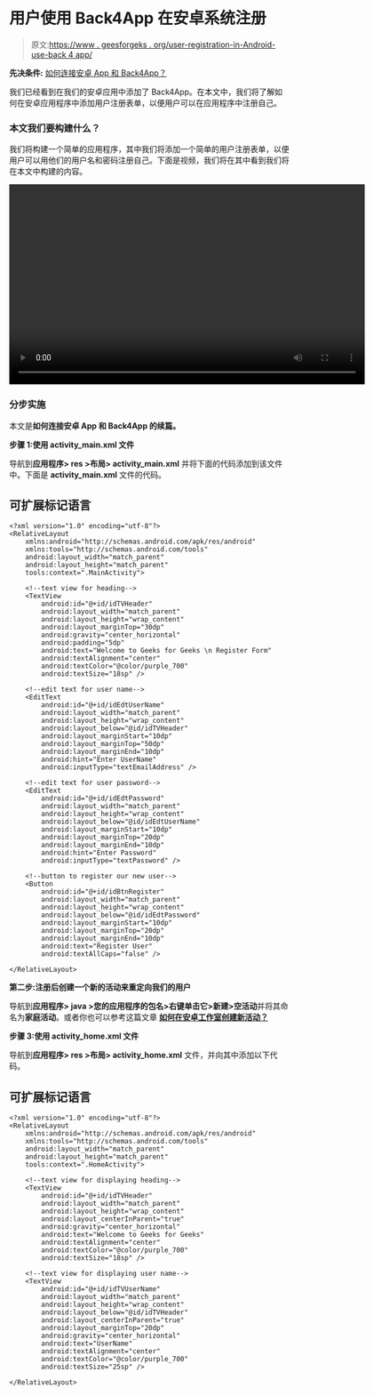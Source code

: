 # 用户使用 Back4App 在安卓系统注册

> 原文:[https://www . geesforgeks . org/user-registration-in-Android-use-back 4 app/](https://www.geeksforgeeks.org/user-registration-in-android-using-back4app/)

**先决条件:** [如何连接安卓 App 和 Back4App？](https://www.geeksforgeeks.org/how-to-connect-android-app-with-back4app/)

我们已经看到在我们的安卓应用中添加了 Back4App。在本文中，我们将了解如何在安卓应用程序中添加用户注册表单，以便用户可以在应用程序中注册自己。

### **本文我们要构建什么？**

我们将构建一个简单的应用程序，其中我们将添加一个简单的用户注册表单，以便用户可以用他们的用户名和密码注册自己。下面是视频，我们将在其中看到我们将在本文中构建的内容。

<video class="wp-video-shortcode" id="video-571071-1" width="640" height="360" preload="metadata" controls=""><source type="video/mp4" src="https://media.geeksforgeeks.org/wp-content/uploads/20210307160704/Screenrecorder-2021-03-07-16-05-43-370.mp4?_=1">[https://media.geeksforgeeks.org/wp-content/uploads/20210307160704/Screenrecorder-2021-03-07-16-05-43-370.mp4](https://media.geeksforgeeks.org/wp-content/uploads/20210307160704/Screenrecorder-2021-03-07-16-05-43-370.mp4)</video>

### **分步实施**

本文是**如何连接安卓 App 和 Back4App 的续篇。**

**步骤 1:使用 activity_main.xml 文件**

导航到**应用程序> res >布局> activity_main.xml** 并将下面的代码添加到该文件中。下面是 **activity_main.xml** 文件的代码。

## 可扩展标记语言

```
<?xml version="1.0" encoding="utf-8"?>
<RelativeLayout
    xmlns:android="http://schemas.android.com/apk/res/android"
    xmlns:tools="http://schemas.android.com/tools"
    android:layout_width="match_parent"
    android:layout_height="match_parent"
    tools:context=".MainActivity">

    <!--text view for heading-->
    <TextView
        android:id="@+id/idTVHeader"
        android:layout_width="match_parent"
        android:layout_height="wrap_content"
        android:layout_marginTop="30dp"
        android:gravity="center_horizontal"
        android:padding="5dp"
        android:text="Welcome to Geeks for Geeks \n Register Form"
        android:textAlignment="center"
        android:textColor="@color/purple_700"
        android:textSize="18sp" />

    <!--edit text for user name-->
    <EditText
        android:id="@+id/idEdtUserName"
        android:layout_width="match_parent"
        android:layout_height="wrap_content"
        android:layout_below="@id/idTVHeader"
        android:layout_marginStart="10dp"
        android:layout_marginTop="50dp"
        android:layout_marginEnd="10dp"
        android:hint="Enter UserName"
        android:inputType="textEmailAddress" />

    <!--edit text for user password-->
    <EditText
        android:id="@+id/idEdtPassword"
        android:layout_width="match_parent"
        android:layout_height="wrap_content"
        android:layout_below="@id/idEdtUserName"
        android:layout_marginStart="10dp"
        android:layout_marginTop="20dp"
        android:layout_marginEnd="10dp"
        android:hint="Enter Password"
        android:inputType="textPassword" />

    <!--button to register our new user-->
    <Button
        android:id="@+id/idBtnRegister"
        android:layout_width="match_parent"
        android:layout_height="wrap_content"
        android:layout_below="@id/idEdtPassword"
        android:layout_marginStart="10dp"
        android:layout_marginTop="20dp"
        android:layout_marginEnd="10dp"
        android:text="Register User"
        android:textAllCaps="false" />

</RelativeLayout>
```

**第二步:注册后创建一个新的活动来重定向我们的用户**

导航到**应用程序> java >您的应用程序的包名>右键单击它>新建>空活动**并将其命名为**家庭活动**。或者你也可以参考这篇文章 [**如何在安卓工作室创建新活动？**](https://www.geeksforgeeks.org/how-to-create-constructor-getter-setter-methods-and-new-activity-in-android-studio-using-shortcuts/)

**步骤 3:使用 activity_home.xml 文件**

导航到**应用程序> res >布局> activity_home.xml** 文件，并向其中添加以下代码。

## 可扩展标记语言

```
<?xml version="1.0" encoding="utf-8"?>
<RelativeLayout
    xmlns:android="http://schemas.android.com/apk/res/android"
    xmlns:tools="http://schemas.android.com/tools"
    android:layout_width="match_parent"
    android:layout_height="match_parent"
    tools:context=".HomeActivity">

    <!--text view for displaying heading-->
    <TextView
        android:id="@+id/idTVHeader"
        android:layout_width="match_parent"
        android:layout_height="wrap_content"
        android:layout_centerInParent="true"
        android:gravity="center_horizontal"
        android:text="Welcome to Geeks for Geeks"
        android:textAlignment="center"
        android:textColor="@color/purple_700"
        android:textSize="18sp" />

    <!--text view for displaying user name-->
    <TextView
        android:id="@+id/idTVUserName"
        android:layout_width="match_parent"
        android:layout_height="wrap_content"
        android:layout_below="@id/idTVHeader"
        android:layout_centerInParent="true"
        android:layout_marginTop="20dp"
        android:gravity="center_horizontal"
        android:text="UserName"
        android:textAlignment="center"
        android:textColor="@color/purple_700"
        android:textSize="25sp" />

</RelativeLayout>
```